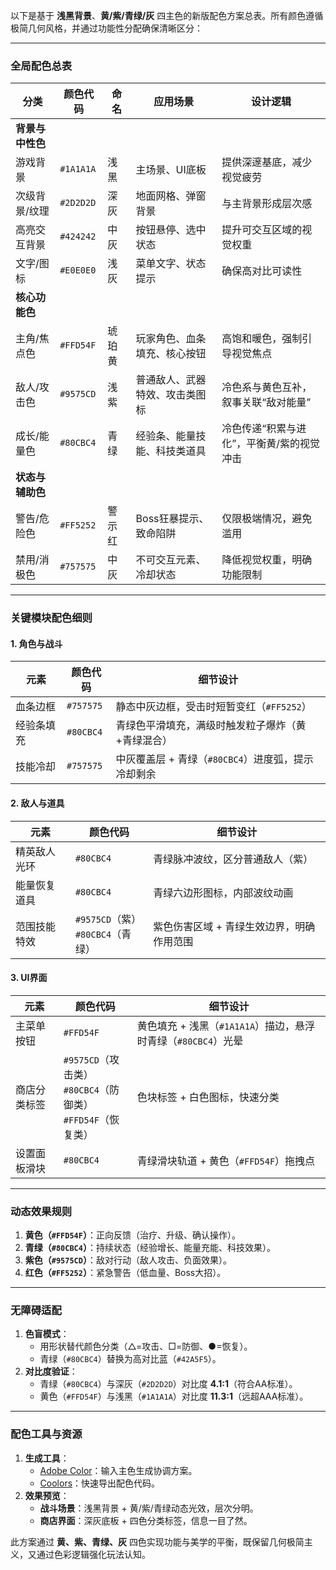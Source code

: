 以下是基于 **浅黑背景**、**黄/紫/青绿/灰** 四主色的新版配色方案总表。所有颜色遵循极简几何风格，并通过功能性分配确保清晰区分：

---

### **全局配色总表**  
| **分类**          | **颜色代码**   | **命名**       | **应用场景**                              | **设计逻辑**                                  |  
|--------------------|---------------|----------------|------------------------------------------|---------------------------------------------|  
| **背景与中性色**  |               |                |                                          |                                             |  
| 游戏背景          | `#1A1A1A`     | 浅黑           | 主场景、UI底板                           | 提供深邃基底，减少视觉疲劳                  |  
| 次级背景/纹理     | `#2D2D2D`     | 深灰           | 地面网格、弹窗背景                       | 与主背景形成层次感                          |  
| 高亮交互背景      | `#424242`     | 中灰           | 按钮悬停、选中状态                       | 提升可交互区域的视觉权重                    |  
| 文字/图标         | `#E0E0E0`     | 浅灰           | 菜单文字、状态提示                       | 确保高对比可读性                            |  
| **核心功能色**    |               |                |                                          |                                             |  
| 主角/焦点色       | `#FFD54F`     | 琥珀黄         | 玩家角色、血条填充、核心按钮             | 高饱和暖色，强制引导视觉焦点                |  
| 敌人/攻击色       | `#9575CD`     | 浅紫           | 普通敌人、武器特效、攻击类图标           | 冷色系与黄色互补，叙事关联“敌对能量”        |  
| 成长/能量色       | `#80CBC4`     | 青绿           | 经验条、能量技能、科技类道具             | 冷色传递“积累与进化”，平衡黄/紫的视觉冲击   |  
| **状态与辅助色**  |               |                |                                          |                                             |  
| 警告/危险色       | `#FF5252`     | 警示红         | Boss狂暴提示、致命陷阱                   | 仅限极端情况，避免滥用                      |  
| 禁用/消极色       | `#757575`     | 中灰           | 不可交互元素、冷却状态                   | 降低视觉权重，明确功能限制                  |  

---

### **关键模块配色细则**  
#### **1. 角色与战斗**  
| **元素**       | **颜色代码**   | **细节设计**                                                                 |  
|----------------|---------------|-----------------------------------------------------------------------------|  
| 血条边框       | `#757575`     | 静态中灰边框，受击时短暂变红（`#FF5252`）                                  |  
| 经验条填充     | `#80CBC4`     | 青绿色平滑填充，满级时触发粒子爆炸（黄+青绿混合）                          |  
| 技能冷却       | `#757575`     | 中灰覆盖层 + 青绿（`#80CBC4`）进度弧，提示冷却剩余                         |  

#### **2. 敌人与道具**  
| **元素**       | **颜色代码**   | **细节设计**                                                                 |  
|----------------|---------------|-----------------------------------------------------------------------------|  
| 精英敌人光环   | `#80CBC4`     | 青绿脉冲波纹，区分普通敌人（紫）                                           |  
| 能量恢复道具   | `#80CBC4`     | 青绿六边形图标，内部波纹动画                                               |  
| 范围技能特效   | `#9575CD`（紫）<br> `#80CBC4`（青绿） | 紫色伤害区域 + 青绿生效边界，明确作用范围                                  |  

#### **3. UI界面**  
| **元素**       | **颜色代码**   | **细节设计**                                                                 |  
|----------------|---------------|-----------------------------------------------------------------------------|  
| 主菜单按钮     | `#FFD54F`     | 黄色填充 + 浅黑（`#1A1A1A`）描边，悬浮时青绿（`#80CBC4`）光晕              |  
| 商店分类标签   | `#9575CD`（攻击类）<br> `#80CBC4`（防御类）<br> `#FFD54F`（恢复类） | 色块标签 + 白色图标，快速分类                                              |  
| 设置面板滑块   | `#80CBC4`     | 青绿滑块轨道 + 黄色（`#FFD54F`）拖拽点                                     |  

---

### **动态效果规则**  
1. **黄色（`#FFD54F`）**：正向反馈（治疗、升级、确认操作）。  
2. **青绿（`#80CBC4`）**：持续状态（经验增长、能量充能、科技效果）。  
3. **紫色（`#9575CD`）**：敌对行动（敌人攻击、负面效果）。  
4. **红色（`#FF5252`）**：紧急警告（低血量、Boss大招）。  

---

### **无障碍适配**  
1. **色盲模式**：  
   - 用形状替代颜色分类（△=攻击、□=防御、●=恢复）。  
   - 青绿（`#80CBC4`）替换为高对比蓝（`#42A5F5`）。  
2. **对比度验证**：  
   - 青绿（`#80CBC4`）与深灰（`#2D2D2D`）对比度 **4.1:1**（符合AA标准）。  
   - 黄色（`#FFD54F`）与浅黑（`#1A1A1A`）对比度 **11.3:1**（远超AAA标准）。  

---

### **配色工具与资源**  
1. **生成工具**：  
   - [Adobe Color](https://color.adobe.com)：输入主色生成协调方案。  
   - [Coolors](https://coolors.co)：快速导出配色代码。  
2. **效果预览**：  
   - **战斗场景**：浅黑背景 + 黄/紫/青绿动态光效，层次分明。  
   - **商店界面**：深灰底板 + 四色分类标签，信息一目了然。  

此方案通过 **黄、紫、青绿、灰** 四色实现功能与美学的平衡，既保留几何极简主义，又通过色彩逻辑强化玩法认知。